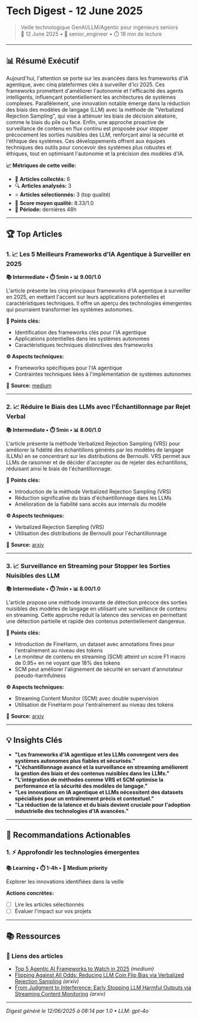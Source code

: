 # Tech Digest - 12 June 2025

> Veille technologique GenAI/LLM/Agentic pour ingénieurs seniors  
> 📅 12 June 2025 • 🎯 senior_engineer • ⏱️ 18 min de lecture

---

## 📊 Résumé Exécutif

Aujourd'hui, l'attention se porte sur les avancées dans les frameworks d'IA agentique, avec cinq plateformes clés à surveiller d'ici 2025. Ces frameworks promettent d'améliorer l'autonomie et l'efficacité des agents intelligents, influençant potentiellement les architectures de systèmes complexes. Parallèlement, une innovation notable émerge dans la réduction des biais des modèles de langage (LLM) avec la méthode de "Verbalized Rejection Sampling", qui vise à atténuer les biais de décision aléatoire, comme le biais du pile ou face. Enfin, une approche proactive de surveillance de contenu en flux continu est proposée pour stopper précocement les sorties nuisibles des LLM, renforçant ainsi la sécurité et l'éthique des systèmes. Ces développements offrent aux équipes techniques des outils pour concevoir des systèmes plus robustes et éthiques, tout en optimisant l'autonomie et la précision des modèles d'IA.

**📈 Métriques de cette veille:**
- 📡 **Articles collectés:** 6
- 🔍 **Articles analysés:** 3
- ⭐ **Articles sélectionnés:** 3 (top qualité)
- 🎯 **Score moyen qualité:** 8.33/1.0
- 📅 **Période:** dernières 48h

---

## 🏆 Top Articles

### 1. 📈 Les 5 Meilleurs Frameworks d'IA Agentique à Surveiller en 2025

**📚 Intermediate • ⏱️ 5min • 📊 9.00/1.0**

L'article présente les cinq principaux frameworks d'IA agentique à surveiller en 2025, en mettant l'accent sur leurs applications potentielles et caractéristiques techniques. Il offre un aperçu des technologies émergentes qui pourraient transformer les systèmes autonomes.

**🔑 Points clés:**
- Identification des frameworks clés pour l'IA agentique
- Applications potentielles dans les systèmes autonomes
- Caractéristiques techniques distinctives des frameworks

**⚙️ Aspects techniques:**
- Frameworks spécifiques pour l'IA agentique
- Contraintes techniques liées à l'implémentation de systèmes autonomes

🔗 **Source:** [medium](https://medium.com/@future_agi/top-5-agentic-ai-frameworks-to-watch-in-2025-9573c09da488?source=rss------llm-5)

---

### 2. 📈 Réduire le Biais des LLMs avec l'Échantillonnage par Rejet Verbal

**📚 Intermediate • ⏱️ 5min • 📊 8.00/1.0**

L'article présente la méthode Verbalized Rejection Sampling (VRS) pour améliorer la fidélité des échantillons générés par les modèles de langage (LLMs) en se concentrant sur les distributions de Bernoulli. VRS permet aux LLMs de raisonner et de décider d'accepter ou de rejeter des échantillons, réduisant ainsi le biais de l'échantillonnage.

**🔑 Points clés:**
- Introduction de la méthode Verbalized Rejection Sampling (VRS)
- Réduction significative du biais d'échantillonnage dans les LLMs
- Amélioration de la fiabilité sans accès aux internals du modèle

**⚙️ Aspects techniques:**
- Verbalized Rejection Sampling (VRS)
- Utilisation des distributions de Bernoulli pour l'échantillonnage

🔗 **Source:** [arxiv](http://arxiv.org/abs/2506.09998v1)

---

### 3. 📈 Surveillance en Streaming pour Stopper les Sorties Nuisibles des LLM

**📚 Intermediate • ⏱️ 7min • 📊 8.00/1.0**

L'article propose une méthode innovante de détection précoce des sorties nuisibles des modèles de langage en utilisant une surveillance de contenu en streaming. Cette approche réduit la latence des services en permettant une détection partielle et rapide des contenus potentiellement dangereux.

**🔑 Points clés:**
- Introduction de FineHarm, un dataset avec annotations fines pour l'entraînement au niveau des tokens
- Le moniteur de contenu en streaming (SCM) atteint un score F1 macro de 0.95+ en ne voyant que 18% des tokens
- SCM peut améliorer l'alignement de sécurité en servant d'annotateur pseudo-harmfulness

**⚙️ Aspects techniques:**
- Streaming Content Monitor (SCM) avec double supervision
- Utilisation de FineHarm pour l'entraînement au niveau des tokens

🔗 **Source:** [arxiv](http://arxiv.org/abs/2506.09996v1)

---

## 💡 Insights Clés

- **"Les frameworks d'IA agentique et les LLMs convergent vers des systèmes autonomes plus fiables et sécurisés."**
- **"L'échantillonnage avancé et la surveillance en streaming améliorent la gestion des biais et des contenus nuisibles dans les LLMs."**
- **"L'intégration de méthodes comme VRS et SCM optimise la performance et la sécurité des modèles de langage."**
- **"Les innovations en IA agentique et LLMs nécessitent des datasets spécialisés pour un entraînement précis et contextuel."**
- **"La réduction de la latence et du biais devient cruciale pour l'adoption industrielle des technologies d'IA avancées."**

---

## 🎯 Recommandations Actionables

### 1. ⚡ Approfondir les technologies émergentes

**📚 Learning • ⏱️ 1-4h • 🎯 Medium priority**

Explorer les innovations identifiées dans la veille

**Actions concrètes:**
- [ ] Lire les articles sélectionnés
- [ ] Évaluer l'impact sur vos projets

---

## 📚 Ressources

### 🔗 Liens des articles

- [Top 5 Agentic AI Frameworks to Watch in 2025](https://medium.com/@future_agi/top-5-agentic-ai-frameworks-to-watch-in-2025-9573c09da488?source=rss------llm-5) *(medium)*
- [Flipping Against All Odds: Reducing LLM Coin Flip Bias via Verbalized  Rejection Sampling](http://arxiv.org/abs/2506.09998v1) *(arxiv)*
- [From Judgment to Interference: Early Stopping LLM Harmful Outputs via  Streaming Content Monitoring](http://arxiv.org/abs/2506.09996v1) *(arxiv)*


---

*Digest généré le 12/06/2025 à 08:14 par 1.0 • LLM: gpt-4o*
